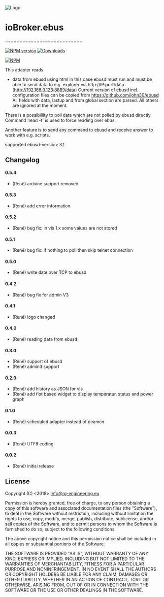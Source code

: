 ﻿![Logo](media/ebus.png)
# ioBroker.ebus
===========================

[![NPM version](https://img.shields.io/npm/v/iobroker.ebus.svg)](https://www.npmjs.com/package/iobroker.ebus)
[![Downloads](https://img.shields.io/npm/dm/iobroker.ebus.svg)](https://www.npmjs.com/package/iobroker.ebus)

[![NPM](https://nodei.co/npm/iobroker.ebus.png?downloads=true)](https://nodei.co/npm/iobroker.ebus/)

This adapter reads
- data from ebusd using html
In this case ebusd must run and must be able to send data to e.g. explorer via http://IP:port/data (http://192.168.0.123:8889/data)
Current version of ebusd incl. configuration files can be copied from https://github.com/john30/ebusd
All fields with data, lastup and from global section are parsed. All others are ignored at the moment. 

There is a possibillity to poll data which are not polled by ebusd directly. Command 'read -f' is used to force reading over ebus.  

Another feature is to send any command to ebusd and receive answer to work with e.g. scripts.

supported ebusd-version: 3.1

   


## Changelog
#### 0.5.4
* (René) arduine support removed

#### 0.5.3
* (René) add error information

#### 0.5.2
* (René) bug fix: in vis 1.x some values are not stored

#### 0.5.1
* (René) bug fix: if nothing to poll then skip telnet connection

#### 0.5.0
* (René) write date over TCP to ebusd

#### 0.4.2
* (René) bug fix for admin V3 

#### 0.4.1 
* (René) logo changed 

#### 0.4.0 
* (René) reading data from ebusd 

#### 0.3.0 
* (René) support of ebusd 
* (René) admin3 support

#### 0.2.0
* (René) add history as JSON for vis
* (René) add flot based widget to display temperatur, status and power graph

#### 0.1.0
* (René) scheduled adapter instead of deamon

#### 0.0.3
* (René) UTF8 coding

#### 0.0.2
* (René) initial release

## License
Copyright (C) <2018>  <info@rg-engineering.eu>

Permission is hereby granted, free of charge, to any person obtaining a copy of this software and associated documentation files (the "Software"), to deal in the Software without restriction, including without limitation the rights to use, copy, modify, merge, publish, distribute, sublicense, and/or sell copies of the Software, and to permit persons to whom the Software is furnished to do so, subject to the following conditions:

The above copyright notice and this permission notice shall be included in all copies or substantial portions of the Software.

THE SOFTWARE IS PROVIDED "AS IS", WITHOUT WARRANTY OF ANY KIND, EXPRESS OR IMPLIED, INCLUDING BUT NOT LIMITED TO THE WARRANTIES OF MERCHANTABILITY, FITNESS FOR A PARTICULAR PURPOSE AND NONINFRINGEMENT. IN NO EVENT SHALL THE AUTHORS OR COPYRIGHT HOLDERS BE LIABLE FOR ANY CLAIM, DAMAGES OR OTHER LIABILITY, WHETHER IN AN ACTION OF CONTRACT, TORT OR OTHERWISE, ARISING FROM, OUT OF OR IN CONNECTION WITH THE SOFTWARE OR THE USE OR OTHER DEALINGS IN THE SOFTWARE.





